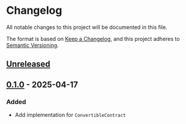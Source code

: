 # Changelog

All notable changes to this project will be documented in this file.

The format is based on [Keep a Changelog](https://keepachangelog.com/en/1.0.0/),
and this project adheres to [Semantic Versioning](https://semver.org/spec/v2.0.0.html).

## [Unreleased]

## [0.1.0] - 2025-04-17

### Added

- Add implementation for `ConvertibleContract`

[Unreleased]: https://github.com/dusk-network/rusk/compare/dusk-transfer-contract-dd-0.1.0...HEAD
[0.1.0]: https://github.com/dusk-network/rusk/tree/dusk-transfer-contract-dd-0.1.0
